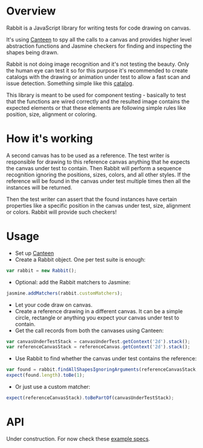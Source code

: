 # Overview

Rabbit is a JavaScript library for writing tests for code drawing on canvas.

It's using [Canteen](https://github.com/platfora/Canteen) to spy all the calls to a canvas and provides higher level abstraction functions and Jasmine checkers for finding and inspecting the shapes being drawn.

Rabbit is not doing image recognition and it's not testing the beauty. Only the human eye can test it so for this purpose it's recommended to create catalogs with the drawing or animation under test to allow a fast scan and issue detection. Something simple like this [catalog](https://rawgit.com/cristiingineru/rabbit/master/examples/face/catalog.html).

This library is meant to be used for component testing - basically to test that the functions are wired correctly and the resulted image contains the expected elements or that these elements are following simple rules like position, size, alignment or coloring.


# How it's working

A second canvas has to be used as a reference. The test writer is responsible for drawing to this reference canvas anything that he expects the canvas under test to contain. Then Rabbit will perform a sequence recognition ignoring the positions, sizes, colors, and all other styles. If the reference will be found in the canvas under test multiple times then all the instances will be returned.

Then the test writer can assert that the found instances have certain properties like a specific position in the canvas under test, size, alignment or colors. Rabbit will provide such checkers!


# Usage

* Set up [Canteen](https://github.com/platfora/Canteen/blob/master/README.md)
* Create a Rabbit object. One per test suite is enough:
```js
var rabbit = new Rabbit();
```
* Optional: add the Rabbit matchers to Jasmine:
```js
jasmine.addMatchers(rabbit.customMatchers);
```
* Let your code draw on canvas.
* Create a reference drawing in a different canvas. It can be a simple circle, rectangle or anything you expect your canvas under test to contain.
* Get the call records from both the canvases using Canteen:
```js
var canvasUnderTestStack = canvasUnderTest.getContext('2d').stack();
var referenceCanvasStack = referenceCanvas.getContext('2d').stack();
```
* Use Rabbit to find whether the canvas under test contains the reference:
```js
var found = rabbit.findAllShapesIgnoringArguments(referenceCanvasStack, canvasUnderTestStack);
expect(found.length).toBe(1);
```
* Or just use a custom matcher:
```js
expect(referenceCanvasStack).toBePartOf(canvasUnderTestStack);
```


# API

Under construction. For now check these [example specs](https://github.com/cristiingineru/rabbit/blob/master/examples/face/face.spec.js).
